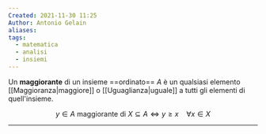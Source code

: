 ```yaml
---
Created: 2021-11-30 11:25
Author: Antonio Gelain
aliases: 
tags:
  - matematica
  - analisi
  - insiemi
---
```


Un **maggiorante** di un insieme ==ordinato== $A$ è un qualsiasi elemento [[Maggioranza|maggiore]] o [[Uguaglianza|uguale]] a tutti gli elementi di quell'insieme.

$$y \in A \text{ maggiorante di } X \subseteq A \iff y \ge x\ \ \ \ \forall x \in X$$

---

